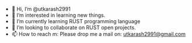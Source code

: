- 👋 Hi, I’m @utkarash2991
- 👀 I’m interested in learning new things.
- 🌱 I’m currently learning RUST programming language
- 💞️ I’m looking to collaborate on RUST open projects.
- 📫 How to reach m: Please drop me a mail on: utkarash2991@gmail.com

<!---
utkarash2991/utkarash2991 is a ✨ special ✨ repository because its `README.md` (this file) appears on your GitHub profile.
You can click the Preview link to take a look at your changes.
--->
